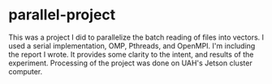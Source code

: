# parallel-project

This was a project I did to parallelize the batch reading of files into vectors. I used a serial implementation, OMP, Pthreads, and OpenMPI. I'm including the report I wrote. It provides some clarity to the intent, and results of the experiment.
Processing of the project was done on UAH's Jetson cluster computer.
